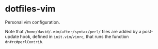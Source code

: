 dotfiles-vim
============

Personal vim configuration.

Note that `/home/david/.vim/after/syntax/perl/` files are added by a
post-update hook, defined in `init.vim`/`vimrc`, that runs the function
`dn#rc#perlContrib`.
